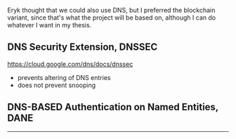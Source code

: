 Eryk thought that we could also use DNS, but I preferred the blockchain variant, since that's what
the project will be based on, although I can do whatever I want in my thesis.

## DNS Security Extension, DNSSEC

https://cloud.google.com/dns/docs/dnssec

- prevents altering of DNS entries
- does not prevent snooping

## DNS-BASED Authentication on Named Entities, DANE
 ----
